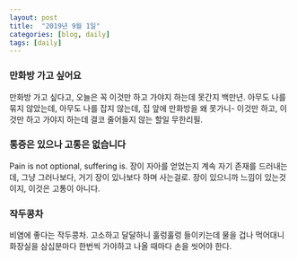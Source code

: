 ```yaml
---
layout: post
title:  "2019년 9월 1일"
categories: [blog, daily]
tags: [daily]
---
```


### 만화방 가고 싶어요
만화방 가고 싶다고, 오늘은 꼭 이것만 하고 가야지 하는데 못간지 백만년.
아무도 나를 묶지 않았는데, 아무도 나를 잡지 않는데, 집 앞에 만화방을 왜 못가니-
이것만 하고, 이것만 하고 가야지 하는데 결코 줄어들지 않는 할일 무한리필. 


### 통증은 있으나 고통은 없습니다
Pain is not optional, suffering is. 
장이 자아를 얻었는지 계속 자기 존재를 드러내는데, 그냥 그러나보다, 거기 장이 있나보다 하며 사는걸로.
장이 있으니까 느낌이 있는것이지, 이것은 고통이 아니다. 


### 작두콩차
비염에 좋다는 작두콩차. 고소하고 달달하니 훌렁훌렁 들이키는데 물을 겁나 먹어대니 화장실을 삼십분마다 한번씩 가야하고 나올 때마다 손을 씻어야 한다. 

